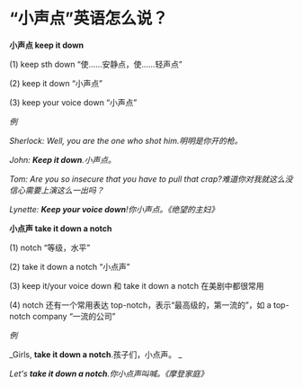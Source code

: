 # “小声点”英语怎么说？

**小声点 keep it down**

(1) keep sth down “使……安静点，使……轻声点”

(2) keep it down “小声点”

(3) keep your voice down “小声点”

_例_

_Sherlock: Well, you are the one who shot him.明明是你开的枪。_

_John: **Keep it down**.小声点。_

_Tom: Are you so insecure that you have to pull that crap?难道你对我就这么没信心需要上演这么一出吗？_

_Lynette: **Keep your voice down**!你小声点。《绝望的主妇》_

**小点声 take it down a notch**

(1) notch “等级，水平”

(2) take it down a notch “小点声”

(3) keep it/your voice down 和 take it down a notch 在美剧中都很常用

(4) notch 还有一个常用表达 top-notch，表示“最高级的，第一流的”，如 a top-notch company “一流的公司”

_例_

_Girls, **take it down a notch**.孩子们，小点声。 _

_Let's **take it down a notch**.你小点声叫喊。《摩登家庭》_

